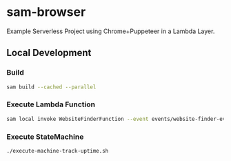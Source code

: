 # sam-browser
Example Serverless Project using Chrome+Puppeteer in a Lambda Layer.

## Local Development

### Build

```bash
sam build --cached --parallel
```

### Execute Lambda Function

```bash
sam local invoke WebsiteFinderFunction --event events/website-finder-event.json
```

### Execute StateMachine

```bash
./execute-machine-track-uptime.sh
```

